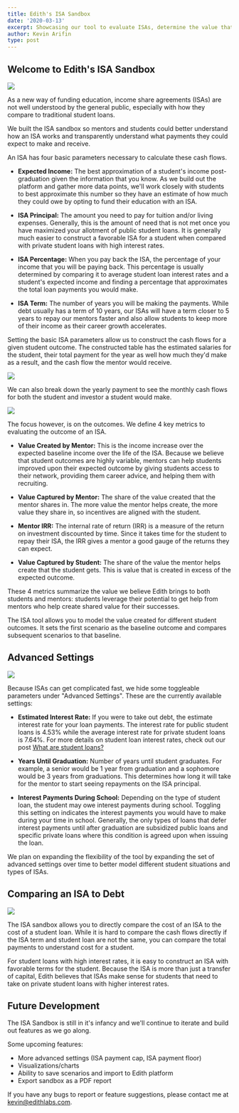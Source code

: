 ```yaml
---
title: Edith's ISA Sandbox
date: '2020-03-13'
excerpt: Showcasing our tool to evaluate ISAs, determine the value that could potentially be created for a student, and compare an ISA to student loans. Check out the post for a walkthrough of the tool, what it means, and how we envision growing the tool in the future.
author: Kevin Arifin
type: post
---
```

## Welcome to Edith's ISA Sandbox

![](./isa-sandbox.png)

As a new way of funding education, income share agreements (ISAs) are not well understood by the general public, especially with how they compare to traditional student loans.

We built the ISA sandbox so mentors and students could better understand how an ISA works and transparently understand what payments they could expect to make and receive.

An ISA has four basic parameters necessary to calculate these cash flows.
* **Expected Income:** The best approximation of a student's income post-graduation given the information that you know. As we build out the platform and gather more data points, we'll work closely with students to best approximate this number so they have an estimate of how much they could owe by opting to fund their education with an ISA.

* **ISA Principal:** The amount you need to pay for tuition and/or living expenses. Generally, this is the amount of need that is not met once you have maximized your allotment of public student loans. It is generally much easier to construct a favorable ISA for a student when compared with private student loans with high interest rates.

* **ISA Percentage:** When you pay back the ISA, the percentage of your income that you will be paying back. This percentage is usually determined by comparing it to average student loan interest rates and a student's expected income and finding a percentage that approximates the total loan payments you would make.

* **ISA Term:** The number of years you will be making the payments. While debt usually has a term of 10 years, our ISAs will have a term closer to 5 years to repay our mentors faster and also allow students to keep more of their income as their career growth accelerates.

Setting the basic ISA parameters allow us to construct the cash flows for a given student outcome. The constructed table has the estimated salaries for the student, their total payment for the year as well how much they'd make as a result, and the cash flow the mentor would receive.

![](./isa-yearly.png)

We can also break down the yearly payment to see the monthly cash flows for both the student and investor a student would make.

![](./monthly.png)

The focus however, is on the outcomes. We define 4 key metrics to evaluating the outcome of an ISA.

* **Value Created by Mentor:** This is the income increase over the expected baseline income over the life of the ISA. Because we believe that student outcomes are highly variable, mentors can help students improved upon their expected outcome by giving students access to their network, providing them career advice, and helping them with recruiting.

* **Value Captured by Mentor:** The share of the value created that the mentor shares in. The more value the mentor helps create, the more value they share in, so incentives are aligned with the student.

* **Mentor IRR:** The internal rate of return (IRR) is a measure of the return on investment discounted by time. Since it takes time for the student to repay their ISA, the IRR gives a mentor a good gauge of the returns they can expect.

* **Value Captured by Student:** The share of the value the mentor helps create that the student gets. This is value that is created in excess of the expected outcome.

These 4 metrics summarize the value we believe Edith brings to both students and mentors: students leverage their potential to get help from mentors who help create shared value for their successes.

The ISA tool allows you to model the value created for different student outcomes. It sets the first scenario as the baseline outcome and compares subsequent scenarios to that baseline.

## Advanced Settings

![](./advanced-settings.png)

Because ISAs can get complicated fast, we hide some toggleable parameters under "Advanced Settings". These are the currently available settings:

* **Estimated Interest Rate:** If you were to take out debt, the estimate interest rate for your loan payments. The interest rate for public student loans is 4.53% while the average interest rate for private student loans is 7.64%. For more details on student loan interest rates, check out our post [What are student loans?](/what-are-student-loans)

* **Years Until Graduation:** Number of years until student graduates. For example, a senior would be 1 year from graduation and a sophomore would be 3 years from graduations. This determines how long it will take for the mentor to start seeing repayments on the ISA principal.

* **Interest Payments During School:** Depending on the type of student loan, the student may owe interest payments during school. Toggling this setting on indicates the interest payments you would have to make during your time in school. Generally, the only types of loans that defer interest payments until after graduation are subsidized public loans and specific private loans where this condition is agreed upon when issuing the loan.

We plan on expanding the flexibility of the tool by expanding the set of advanced settings over time to better model different student situations and types of ISAs.

## Comparing an ISA to Debt

![](./debt-tab.png)

The ISA sandbox allows you to directly compare the cost of an ISA to the cost of a student loan. While it is hard to compare the cash flows directly if the ISA term and student loan are not the same, you can compare the total payments to understand cost for a student.

For student loans with high interest rates, it is easy to construct an ISA with favorable terms for the student. Because the ISA is more than just a transfer of capital, Edith believes that ISAs make sense for students that need to take on private student loans with higher interest rates.

## Future Development

The ISA Sandbox is still in it's infancy and we'll continue to iterate and build out features as we go along.

Some upcoming features:
* More advanced settings (ISA payment cap, ISA payment floor)
* Visualizations/charts
* Ability to save scenarios and import to Edith platform
* Export sandbox as a PDF report

If you have any bugs to report or feature suggestions, please contact me at [kevin@edithlabs.com](mailto:kevin@edithlabs.com).
